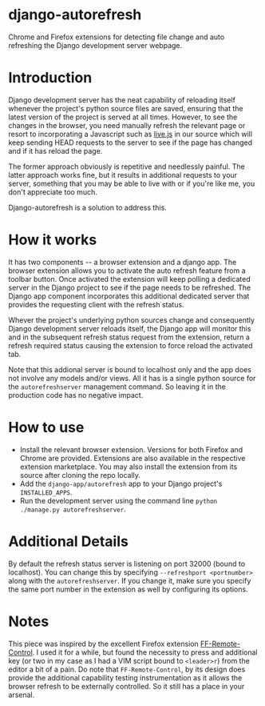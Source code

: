 # django-autorefresh
Chrome and Firefox extensions for detecting file change and auto refreshing the Django development server webpage.

# Introduction
Django development server has the neat capability of reloading itself whenever the project's python source files are saved, ensuring that the latest version of the project is served at all times. However, to see the changes in the browser, you need manually refresh the relevant page or resort to incorporating a Javascript such as [live.js](http://livejs.com/) in our source which will keep sending HEAD requests to the server to see if the page has changed and if it has reload the page.

The former approach obviously is repetitive and needlessly painful. The latter approach works fine, but it results in additional requests to your server, something that you may be able to live with or if you're like me, you don't appreciate too much.

Django-autorefresh is a solution to address this.

# How it works
It has two components -- a browser extension and a django app. The browser extension allows you to activate the auto refresh feature from a toolbar button. Once activated the extension will keep polling a dedicated server in the Django project to see if the page needs to be refreshed. The Django app component incorporates this additional dedicated server that provides the requesting client with the refresh status.

Whever the project's underlying python sources change and consequently Django development server reloads itself, the Django app will monitor this and in the subsequent refresh status request from the extension, return a refresh required status causing the extension to force reload the activated tab.

Note that this addional server is bound to localhost only and the app does not involve any models and/or views. All it has is a single python source for the `autorefreshserver` management command. So leaving it in the production code has no negative impact.

# How to use
* Install the relevant browser extension. Versions for both Firefox and Chrome are provided. Extensions are also available in the respective extension marketplace. You may also install the extension from its source after cloning the repo locally.
* Add the `django-app/autorefresh` app to your Django project's `INSTALLED_APPS`.
* Run the development server using the command line `python ./manage.py autorefreshserver`.

# Additional Details
By default the refresh status server is listening on port 32000 (bound to localhost). You can change this by specifying `--refreshport <portnumber>` along with the `autorefreshserver`. If you change it, make sure you specify the same port number in the extension as well by configuring its options.

# Notes
This piece was inspired by the excellent Firefox extension [FF-Remote-Control](https://github.com/FF-Remote-Control/FF-Remote-Control). I used it for a while, but found the necessity to press and additional key (or two in my case as I had a VIM script bound to `<leader>r`) from the editor a bit of a pain. Do note that `FF-Remote-Control`, by its design does provide the additional capability testing instrumentation as it allows the browser refresh to be externally controlled. So it still has a place in your arsenal.
